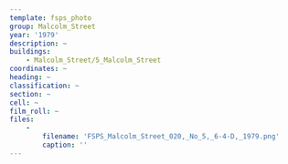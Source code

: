 ```yaml
---
template: fsps_photo
group: Malcolm_Street
year: '1979'
description: ~
buildings:
    - Malcolm_Street/5_Malcolm_Street
coordinates: ~
heading: ~
classification: ~
section: ~
cell: ~
film_roll: ~
files:
    -
        filename: 'FSPS_Malcolm_Street_020,_No_5,_6-4-D,_1979.png'
        caption: ''
---
```

